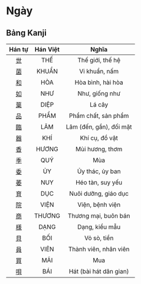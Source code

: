 <link href="styles.css" rel="stylesheet">

# Ngày

## Bảng Kanji

| Hán tự | Hán Việt | Nghĩa |
| :---: | :---: | :---: |
| [<span class="stroke-order">世</span>](https://www.tiengnhatdongian.com/kanji/giai-nghia-kanji-%E4%B8%96) | THẾ | Thế giới, thế hệ |
| [<span class="stroke-order">菌</span>](https://www.tiengnhatdongian.com/kanji/giai-nghia-kanji-%E8%8F%8C) | KHUẨN | Vi khuẩn, nấm |
| [<span class="stroke-order">和</span>](https://www.tiengnhatdongian.com/kanji/giai-nghia-kanji-%E5%92%8C) | HÒA | Hòa bình, hài hòa |
| [<span class="stroke-order">如</span>](https://www.tiengnhatdongian.com/kanji/giai-nghia-kanji-%E5%A6%82) | NHƯ | Như, giống như |
| [<span class="stroke-order">葉</span>](https://www.tiengnhatdongian.com/kanji/giai-nghia-kanji-%E8%91%89) | DIỆP | Lá cây |
| [<span class="stroke-order">品</span>](https://www.tiengnhatdongian.com/kanji/giai-nghia-kanji-%E5%93%81) | PHẨM | Phẩm chất, sản phẩm |
| [<span class="stroke-order">臨</span>](https://www.tiengnhatdongian.com/kanji/giai-nghia-kanji-%E8%87%A8) | LÂM | Lâm (đến, gần), đối mặt |
| [<span class="stroke-order">器</span>](https://www.tiengnhatdongian.com/kanji/giai-nghia-kanji-%E5%99%A8) | KHÍ | Khí cụ, đồ vật |
| [<span class="stroke-order">香</span>](https://www.tiengnhatdongian.com/kanji/giai-nghia-kanji-%E9%A6%99) | HƯƠNG | Mùi hương, thơm |
| [<span class="stroke-order">季</span>](https://www.tiengnhatdongian.com/kanji/giai-nghia-kanji-%E5%AD%A3) | QUÝ | Mùa |
| [<span class="stroke-order">委</span>](https://www.tiengnhatdongian.com/kanji/giai-nghia-kanji-%E5%A7%94) | ỦY | Ủy thác, ủy ban |
| [<span class="stroke-order">萎</span>](https://www.tiengnhatdongian.com/kanji/giai-nghia-kanji-%E8%90%8E) | NUY | Héo tàn, suy yếu |
| [<span class="stroke-order">育</span>](https://www.tiengnhatdongian.com/kanji/giai-nghia-kanji-%E8%82%B2) | DỤC | Nuôi dưỡng, giáo dục |
| [<span class="stroke-order">院</span>](https://www.tiengnhatdongian.com/kanji/giai-nghia-kanji-%E9%99%A2) | VIỆN | Viện, bệnh viện |
| [<span class="stroke-order">商</span>](https://www.tiengnhatdongian.com/kanji/giai-nghia-kanji-%E5%95%86) | THƯƠNG | Thương mại, buôn bán |
| [<span class="stroke-order">様</span>](https://www.tiengnhatdongian.com/kanji/giai-nghia-kanji-%E6%A7%98) | DẠNG | Dạng, kiểu mẫu |
| [<span class="stroke-order">貝</span>](https://www.tiengnhatdongian.com/kanji/giai-nghia-kanji-%E8%B2%9D) | BỐI | Vỏ sò, tiền |
| [<span class="stroke-order">員</span>](https://www.tiengnhatdongian.com/kanji/giai-nghia-kanji-%E5%93%A1) | VIÊN | Thành viên, nhân viên |
| [<span class="stroke-order">買</span>](https://www.tiengnhatdongian.com/kanji/giai-nghia-kanji-%E8%B2%B7) | MÃI | Mua |
| [<span class="stroke-order">唄</span>](https://www.tiengnhatdongian.com/kanji/giai-nghia-kanji-%E5%94%84) | BÁI | Hát (bài hát dân gian) |

